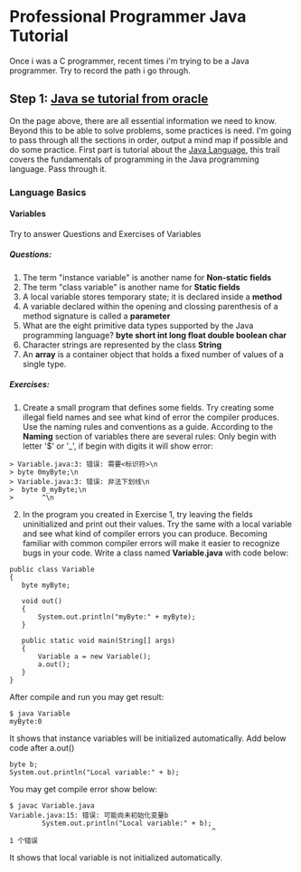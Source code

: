 # Professional Programmer Java Tutorial
  Once i was a C programmer, recent times i'm trying to be a Java programmer. Try to record the path i go through.
## Step 1: [Java se tutorial from oracle](https://docs.oracle.com/javase/tutorial/)
  On the page above, there are all essential information we need to know. Beyond this to be able to solve problems,
some practices is need. I'm going to pass through all the sections in order, output a mind map if possible and
do some practice. 
  First part is tutorial about the [Java Language](https://docs.oracle.com/javase/tutorial/java/index.html), this trail covers the fundamentals 
of programming in the Java programming language. Pass through it.
### Language Basics
  #### Variables
  Try to answer Questions and Exercises of Variables
  ##### Questions:
  1. The term "instance variable" is another name for **Non-static fields**
  2. The term "class variable" is another name for **Static fields**
  3. A local variable stores temporary state; it is declared inside a **method**
  4. A variable declared within the opening and clossing parenthesis of a method signature is called a **parameter**
  5. What are the eight primitive data types supported by the Java programming language?
     **byte short int long float double boolean char**
  6. Character strings are represented by the class **String**
  7. An **array** is a container object that holds a fixed number of values of a single type.
  ##### Exercises:
  1. Create a small program that defines some fields. Try creating some illegal field names and see what kind of error the compiler produces. Use the naming rules and conventions as a guide.
  According to the **Naming** section of variables there are several rules:
  Only begin with letter '$' or '_', if begin with digits it will show error:
  ```
  > Variable.java:3: 错误: 需要<标识符>\n
  > byte 0myByte;\n
  > Variable.java:3: 错误: 非法下划线\n
  >  byte 0_myByte;\n
  >       ^\n
  ```
  2. In the program you created in Exercise 1, try leaving the fields uninitialized and print out their values. Try the same with a local variable and see what kind of compiler errors you can produce. Becoming familiar with common compiler errors will make it easier to recognize bugs in your code.
  Write a class named **Variable.java** with code below:
 ```
 public class Variable
{
    byte myByte;

    void out()
    {
        System.out.println("myByte:" + myByte);
    }

    public static void main(String[] args)
    {
        Variable a = new Variable();
        a.out();
    }
}
```
After compile and run you may get result:
```
$ java Variable
myByte:0
```
It shows that instance variables will be initialized automatically.
Add below code after a.out() 
```
byte b;
System.out.println("Local variable:" + b);
```
You may get compile error show below:
```
$ javac Variable.java
Variable.java:15: 错误: 可能尚未初始化变量b
        System.out.println("Local variable:" + b);
                                                  ^
1 个错误
```
It shows that local variable is not initialized automatically.
